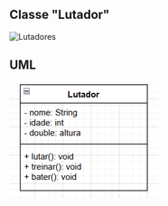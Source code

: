## Classe "Lutador"

![Lutadores](../Imagens/lutadores.avif)

## UML

![alt text](../ImgsUml/lutador.png)